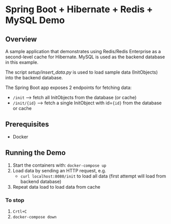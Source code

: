 # Spring Boot + Hibernate + Redis + MySQL Demo

## Overview
A sample application that demonstrates using Redis/Redis Enterprise as a second-level cache for Hibernate.
MySQL is used as the backend database in this example.

The script _setup/insert_data.py_ is used to load sample data (InitObjects) into the backend database. 

The Spring Boot app exposes 2 endpoints for fetching data:
- `/init` --> fetch all InitObjects from the database (or cache)
- `/init/{id}` --> fetch a single InitObject with id=`{id}` from the database or cache

## Prerequisites
- Docker

## Running the Demo
1. Start the containers with: `docker-compose up`
2. Load data by sending an HTTP request, e.g.
   - `curl localhost:8080/init` to load all data (first attempt will load from backend database)
3. Repeat data load to load data from cache 

### To stop
1. `Crtl+C`
2. `docker-compose down`